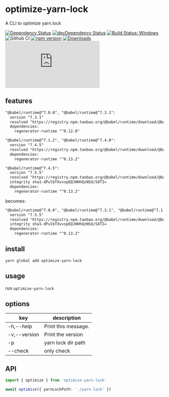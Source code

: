 # optimize-yarn-lock

A CLI to optimize yarn.lock

[![Dependency Status](https://david-dm.org/plantain-00/optimize-yarn-lock.svg)](https://david-dm.org/plantain-00/optimize-yarn-lock)
[![devDependency Status](https://david-dm.org/plantain-00/optimize-yarn-lock/dev-status.svg)](https://david-dm.org/plantain-00/optimize-yarn-lock#info=devDependencies)
[![Build Status: Windows](https://ci.appveyor.com/api/projects/status/github/plantain-00/optimize-yarn-lock?branch=master&svg=true)](https://ci.appveyor.com/project/plantain-00/optimize-yarn-lock/branch/master)
![Github CI](https://github.com/plantain-00/optimize-yarn-lock/workflows/Github%20CI/badge.svg)
[![npm version](https://badge.fury.io/js/optimize-yarn-lock.svg)](https://badge.fury.io/js/optimize-yarn-lock)
[![Downloads](https://img.shields.io/npm/dm/optimize-yarn-lock.svg)](https://www.npmjs.com/package/optimize-yarn-lock)
[![type-coverage](https://img.shields.io/badge/dynamic/json.svg?label=type-coverage&prefix=%E2%89%A5&suffix=%&query=$.typeCoverage.atLeast&uri=https%3A%2F%2Fraw.githubusercontent.com%2Fplantain-00%2Foptimize-yarn-lock%2Fmaster%2Fpackage.json)](https://github.com/plantain-00/optimize-yarn-lock)

## features

```txt
"@babel/runtime@^7.0.0", "@babel/runtime@^7.3.1":
  version "7.3.1"
  resolved "https://registry.npm.taobao.org/@babel/runtime/download/@babel/runtime-7.3.1.tgz#574b03e8e8a9898eaf4a872a92ea20b7846f6f2a"
  dependencies:
    regenerator-runtime "^0.12.0"

"@babel/runtime@^7.1.2", "@babel/runtime@^7.4.0":
  version "7.4.5"
  resolved "https://registry.npm.taobao.org/@babel/runtime/download/@babel/runtime-7.4.5.tgz#582bb531f5f9dc67d2fcb682979894f75e253f12"
  dependencies:
    regenerator-runtime "^0.13.2"

"@babel/runtime@^7.4.5":
  version "7.5.5"
  resolved "https://registry.npm.taobao.org/@babel/runtime/download/@babel/runtime-7.5.5.tgz#74fba56d35efbeca444091c7850ccd494fd2f132"
  integrity sha1-dPulbTXvvspEQJHHhQzNSU/S8TI=
  dependencies:
    regenerator-runtime "^0.13.2"
```

becomes:

```txt
"@babel/runtime@^7.0.0", "@babel/runtime@^7.3.1", "@babel/runtime@^7.1.2", "@babel/runtime@^7.4.0", "@babel/runtime@^7.4.5":
  version "7.5.5"
  resolved "https://registry.npm.taobao.org/@babel/runtime/download/@babel/runtime-7.5.5.tgz#74fba56d35efbeca444091c7850ccd494fd2f132"
  integrity sha1-dPulbTXvvspEQJHHhQzNSU/S8TI=
  dependencies:
    regenerator-runtime "^0.13.2"
```

## install

`yarn global add optimize-yarn-lock`

## usage

run `optimize-yarn-lock`

## options

key | description
--- | ---
-h,--help | Print this message.
-v,--version | Print the version
-p | yarn lock dir path
--check | only check

## API

```ts
import { optimize } from 'optimize-yarn-lock'

await optimize({ yarnLockPath: './yarn.lock' })
```
